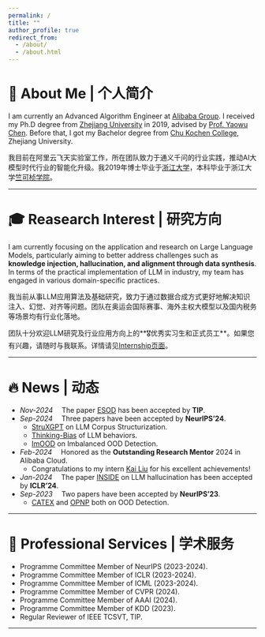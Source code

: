 ```yaml
---
permalink: /
title: ""
author_profile: true
redirect_from: 
  - /about/
  - /about.html
---
```


# 🔆 About Me &#124; 个人简介 

I am currently an Advanced Algorithm Engineer at [Alibaba Group](https://www.alibabagroup.com/).
I received my Ph.D degree from [Zhejiang University](https://www.zju.edu.cn/english/) in 2019, advised by [Prof. Yaowu Chen](https://person.zju.edu.cn/0088219#0). Before that, I got my Bachelor degree from [Chu Kochen College](http://ckc.zju.edu.cn/ckcen/), Zhejiang University.

我目前在阿里云飞天实验室工作，所在团队致力于通义千问的行业实践，推动AI大模型时代行业的智能化升级。我2019年博士毕业于[浙江大学](https://www.zju.edu.cn/)，本科毕业于浙江大学[竺可桢学院](http://ckc.zju.edu.cn/)。

<hr />

# 🎓️ Reasearch Interest &#124; 研究方向

I am currently focusing on the application and research on Large Language Models, particularly aiming to better address challenges such as **knowledge injection, hallucination, and alignment through data synthesis**. In terms of the practical implementation of LLM in industry, my team has engaged in various domain-specific practices.  
<!-- I am recruiting **self-motivated research interns and full-time employees** in LLM research and applications. Feel free to contact me if you are interested. -->
<!--, including but not limited to OlympicGPT for Olympic commentators, overseas sovereign LLMs, and taxation assistant. -->

我当前从事LLM应用算法及基础研究，致力于通过数据合成方式更好地解决知识注入、幻觉、对齐等问题。团队在奥运会国际赛事、海外主权大模型以及国内税务等场景均有行业化落地。  

团队十分欢迎LLM研究及行业应用方向上的**🎖️优秀实习生和正式员工**。如果您有兴趣，请随时与我联系。详情请见[Internship页面](https://zhihang-fu.github.io/internship/)。

<hr />

# 🔥 News &#124; 动态

* _Nov-2024_ &emsp;The paper [ESOD](https://github.com/alibaba/esod/tree/main) has been accepted by **TIP**.
* _Sep-2024_ &emsp;Three papers have been accepted by **NeurIPS’24**.
  * [StruXGPT](https://github.com/alibaba/struxgpt) on LLM Corpus Structurization.
  * [Thinking-Bias](https://github.com/alibaba/thinking_bias) of LLM behaviors. 
  * [ImOOD](https://github.com/alibaba/imood) on Imbalanced OOD Detection.
* _Feb-2024_ &emsp;Honored as the **Outstanding Research Mentor** 2024 in Alibaba Cloud. 
  * Congratulations to my intern [Kai Liu](https://kail8.github.io/) for his excellent achievements!
* _Jan-2024_ &emsp;The paper [INSIDE](https://github.com/alibaba/eigenscore) on LLM hallucination has been accepted by **ICLR’24**.
* _Sep-2023_ &emsp;Two papers have been accepted by **NeurIPS’23**.
  * [CATEX](https://github.com/alibaba/catex) and [OPNP](https://proceedings.neurips.cc/paper_files/paper/2023/file/a4316bb210a59fb7aafeca5dd21c2703-Paper-Conference.pdf) both on OOD Detection.

<hr />

# 📜 Professional Services &#124; 学术服务

* Programme Committee Member of NeurIPS (2023-2024).
* Programme Committee Member of ICLR (2023-2024).
* Programme Committee Member of ICML (2023-2024).
* Programme Committee Member of CVPR (2024).
* Programme Committee Member of AAAI (2024).
* Programme Committee Member of KDD (2023).
* Regular Reviewer of IEEE TCSVT, TIP.

<hr />

<style>
    #clustr_globe_container {
        width: 30%; /* 你希望缩小到的宽度 */
        height: auto; /* 设置为自动高度以保持比例 */
        overflow: hidden; /* 隐藏可能的溢出 */
    }

    #clustr_globe_container script {
        transform: scale(0.3); /* 这里设置缩放比例 */
        transform-origin: top left; /* 确保缩放从左上角开始 */
    }
</style>

<div id="clustr_globe_container">
    <script type="text/javascript" id="clstr_globe" src="//clustrmaps.com/globe.js?d=ilJOqHlU5IvBLmOHUtgOcI__62c4WVLQBQ1yXVGSM6Y"></script>
</div>

